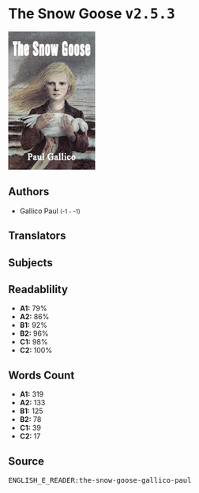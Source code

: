 # The Snow Goose <kbd>v2.5.3</kbd>

![](./cover.medium.jpg "")

## Authors


 - Gallico Paul <small>(-1 - -1)</small>

## Translators



## Subjects



## Readablility


 - **A1:** 79%
 - **A2:** 86%
 - **B1:** 92%
 - **B2:** 96%
 - **C1:** 98%
 - **C2:** 100%

## Words Count


 - **A1:** 319
 - **A2:** 133
 - **B1:** 125
 - **B2:** 78
 - **C1:** 39
 - **C2:** 17

## Source


<kbd>ENGLISH_E_READER:the-snow-goose-gallico-paul</kbd>
